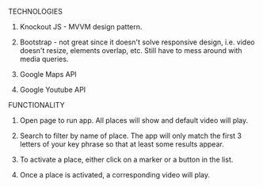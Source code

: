 TECHNOLOGIES

1. Knockout JS - MVVM design pattern.

2. Bootstrap - not great since it doesn't solve responsive design, i.e. video doesn't resize, elements overlap, etc.
Still have to mess around with media queries.

3. Google Maps API

4. Google Youtube API

FUNCTIONALITY

1. Open page to run app. All places will show and default video will play.

2. Search to filter by name of place. The app will only match the first 3 letters of your key phrase so that at least some results appear.

3. To activate a place, either click on a marker or a button in  the list.

4. Once a place is activated, a corresponding video will play.

